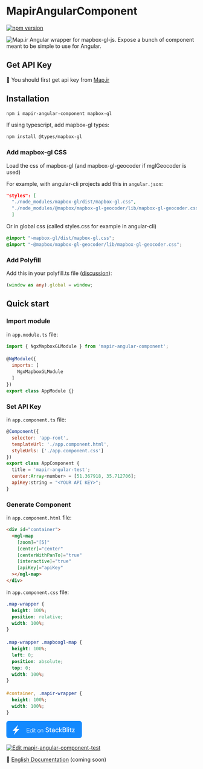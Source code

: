 # MapirAngularComponent
[![npm version](https://badge.fury.io/js/mapir-angular-component.svg)](https://www.npmjs.com/package/mapir-angular-component)

![Map.ir](https://map.ir/css/images/mapir-logo.png) Angular wrapper for mapbox-gl-js. Expose a bunch of component meant to be simple to use for Angular.

## Get API Key
🔑 You should first get api key from [Map.ir](https://corp.map.ir/registration/)

## Installation

```bash
npm i mapir-angular-component mapbox-gl
```

If using typescript, add mapbox-gl types:

```bash
npm install @types/mapbox-gl
```

### Add mapbox-gl CSS

Load the css of mapbox-gl (and mapbox-gl-geocoder if mglGeocoder is used)

For example, with angular-cli projects add this in `angular.json`:

```json
"styles": [
  "./node_modules/mapbox-gl/dist/mapbox-gl.css",
  "./node_modules/@mapbox/mapbox-gl-geocoder/lib/mapbox-gl-geocoder.css"
  ]
```
Or in global css (called styles.css for example in angular-cli)

```css
@import "~mapbox-gl/dist/mapbox-gl.css";
@import "~@mapbox/mapbox-gl-geocoder/lib/mapbox-gl-geocoder.css";
```

### Add Polyfill

Add this in your polyfill.ts file ([discussion](https://github.com/Wykks/ngx-mapbox-gl/issues/136#issuecomment-496224634)):

```ts
(window as any).global = window;
```

## Quick start 

### Import module

in `app.module.ts` file:

```js
import { NgxMapboxGLModule } from 'mapir-angular-component';

@NgModule({
  imports: [
    NgxMapboxGLModule
  ]
})
export class AppModule {}
```

### Set API Key

in `app.component.ts` file:

```js
@Component({
  selector: 'app-root',
  templateUrl: './app.component.html',
  styleUrls: ['./app.component.css']
})
export class AppComponent {
  title = 'mapir-angular-test';
  center:Array<number> = [51.367918, 35.712706];
  apiKey:string = "<YOUR API KEY>";
}
```

### Generate Component

in `app.component.html` file:

```html
<div id="container">
  <mgl-map
    [zoom]="[5]"
    [center]="center"
    [centerWithPanTo]="true"
    [interactive]="true"
    [apiKey]="apiKey"
  ></mgl-map>
</div>
```

in `app.component.css` file:

```css
.map-wrapper {
  height: 100%;
  position: relative;
  width: 100%;
}

.map-wrapper .mapboxgl-map {
  height: 100%;
  left: 0;
  position: absolute;
  top: 0;
  width: 100%;
}

#container, .mapir-wrapper {
  height: 100%;
  width: 100%;
}
```



[![Edit stackblitz](./assets/stackblitz.png)](https://stackblitz.com/edit/mapir-angular-component-test)

[![Edit mapir-angular-component-test](https://codesandbox.io/static/img/play-codesandbox.svg)](https://codesandbox.io/s/vibrant-sound-obw3p?fontsize=14&hidenavigation=1&theme=dark)

📖 [English Documentation](https://github.com/map-ir/mapir-angular-component/wiki/Documentation) (coming soon)
